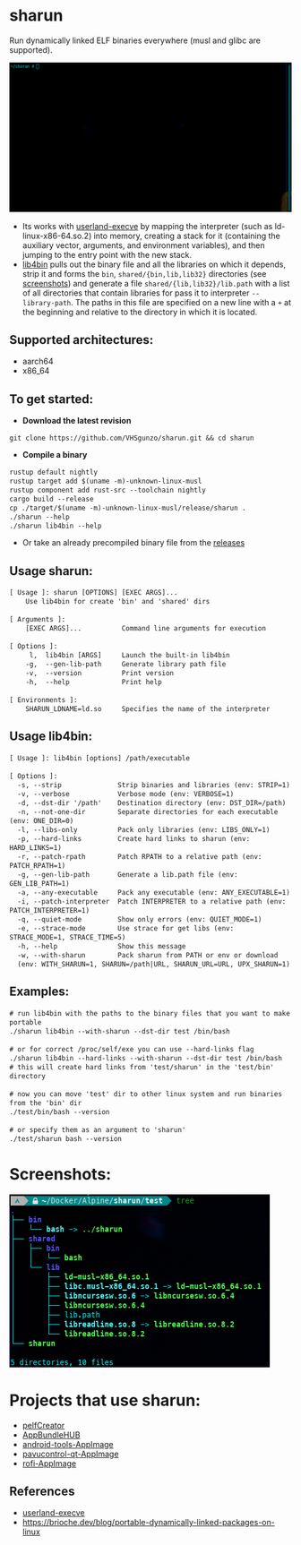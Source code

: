 # sharun
Run dynamically linked ELF binaries everywhere (musl and glibc are supported).

![sharun](img/sharun.gif)

* Its works with [userland-execve](https://github.com/io12/userland-execve-rust) by mapping the interpreter (such as ld-linux-x86-64.so.2) into memory, creating a stack for it (containing the auxiliary vector, arguments, and environment variables), and then jumping to the entry point with the new stack.
* [lib4bin](https://github.com/VHSgunzo/sharun/blob/main/lib4bin) pulls out the binary file and all the libraries on which it depends, strip it and forms the `bin`, `shared/{bin,lib,lib32}` directories (see [screenshots](https://github.com/VHSgunzo/sharun?tab=readme-ov-file#screenshots)) and generate a file `shared/{lib,lib32}/lib.path` with a list of all directories that contain libraries for pass it to interpreter `--library-path`. The paths in this file are specified on a new line with a `+` at the beginning and relative to the directory in which it is located.

## Supported architectures:
* aarch64
* x86_64

## To get started:
* **Download the latest revision**
```
git clone https://github.com/VHSgunzo/sharun.git && cd sharun
```

* **Compile a binary**
```
rustup default nightly
rustup target add $(uname -m)-unknown-linux-musl
rustup component add rust-src --toolchain nightly
cargo build --release
cp ./target/$(uname -m)-unknown-linux-musl/release/sharun .
./sharun --help
./sharun lib4bin --help
```
* Or take an already precompiled binary file from the [releases](https://github.com/VHSgunzo/sharun/releases)

## Usage sharun:
```
[ Usage ]: sharun [OPTIONS] [EXEC ARGS]...
    Use lib4bin for create 'bin' and 'shared' dirs

[ Arguments ]:
    [EXEC ARGS]...          Command line arguments for execution

[ Options ]:
     l,  lib4bin [ARGS]     Launch the built-in lib4bin
    -g,  --gen-lib-path     Generate library path file
    -v,  --version          Print version
    -h,  --help             Print help

[ Environments ]:
    SHARUN_LDNAME=ld.so     Specifies the name of the interpreter
```

## Usage lib4bin:
```
[ Usage ]: lib4bin [options] /path/executable

[ Options ]:
  -s, --strip              Strip binaries and libraries (env: STRIP=1)
  -v, --verbose            Verbose mode (env: VERBOSE=1)
  -d, --dst-dir '/path'    Destination directory (env: DST_DIR=/path)
  -n, --not-one-dir        Separate directories for each executable (env: ONE_DIR=0)
  -l, --libs-only          Pack only libraries (env: LIBS_ONLY=1)
  -p, --hard-links         Create hard links to sharun (env: HARD_LINKS=1)
  -r, --patch-rpath        Patch RPATH to a relative path (env: PATCH_RPATH=1)
  -g, --gen-lib-path       Generate a lib.path file (env: GEN_LIB_PATH=1)
  -a, --any-executable     Pack any executable (env: ANY_EXECUTABLE=1)
  -i, --patch-interpreter  Patch INTERPRETER to a relative path (env: PATCH_INTERPRETER=1)
  -q, --quiet-mode         Show only errors (env: QUIET_MODE=1)
  -e, --strace-mode        Use strace for get libs (env: STRACE_MODE=1, STRACE_TIME=5)
  -h, --help               Show this message
  -w, --with-sharun        Pack sharun from PATH or env or download 
  (env: WITH_SHARUN=1, SHARUN=/path|URL, SHARUN_URL=URL, UPX_SHARUN=1)
```

## Examples:
```
# run lib4bin with the paths to the binary files that you want to make portable
./sharun lib4bin --with-sharun --dst-dir test /bin/bash

# or for correct /proc/self/exe you can use --hard-links flag
./sharun lib4bin --hard-links --with-sharun --dst-dir test /bin/bash
# this will create hard links from 'test/sharun' in the 'test/bin' directory

# now you can move 'test' dir to other linux system and run binaries from the 'bin' dir
./test/bin/bash --version

# or specify them as an argument to 'sharun'
./test/sharun bash --version
```

# Screenshots:
![tree](img/tree.png)

# Projects that use sharun:
* [pelfCreator](https://github.com/xplshn/pelf/blob/pelf-ng/pelfCreator)
* [AppBundleHUB](https://github.com/xplshn/AppBundleHUB)
* [android-tools-AppImage](https://github.com/Samueru-sama/android-tools-AppImage)
* [pavucontrol-qt-AppImage](https://github.com/Samueru-sama/pavucontrol-qt-AppImage)
* [rofi-AppImage](https://github.com/Samueru-sama/rofi-AppImage)

## References
* [userland-execve](https://crates.io/crates/userland-execve)
* https://brioche.dev/blog/portable-dynamically-linked-packages-on-linux
